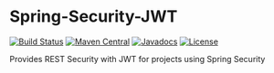 # Spring-Security-JWT

[![Build Status](https://travis-ci.org/m0uj/spring-security-jwt.svg?branch=master)](https://travis-ci.org/m0uj/spring-security-jwt)
[![Maven Central](https://maven-badges.herokuapp.com/maven-central/com.github.m0uj/spring-security-jwt/badge.svg)](https://maven-badges.herokuapp.com/maven-central/com.github.m0uj/spring-security-jwt)
[![Javadocs](http://javadoc.io/badge/com.github.m0uj/spring-security-jwt.svg)](http://javadoc.io/doc/com.github.m0uj/spring-security-jwt)
[![License](https://img.shields.io/badge/License-GPL--3.0-blue.svg)](https://opensource.org/licenses/GPL-3.0)

Provides REST Security with JWT for projects using Spring Security

